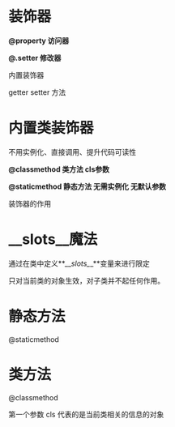 # 装饰器

**@property 访问器**

**@.setter 修改器**

内置装饰器

getter setter 方法

# 内置类装饰器

不用实例化、直接调用、提升代码可读性

**@classmethod 类方法 cls参数**

**@staticmethod 静态方法 无需实例化 无默认参数**

装饰器的作用

# __slots__魔法

通过在类中定义**__*slots_*_**变量来进行限定

只对当前类的对象生效，对子类并不起任何作用。

# 静态方法

@staticmethod

# 类方法

@classmethod

第一个参数 cls 代表的是当前类相关的信息的对象